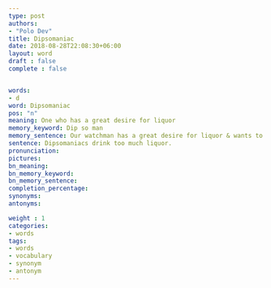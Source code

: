 ```yaml
---
type: post
authors:
- "Polo Dev"
title: Dipsomaniac
date: 2018-08-28T22:08:30+06:00
layout: word
draft : false
complete : false


words:
- d
word: Dipsomaniac
pos: "n"
meaning: One who has a great desire for liquor
memory_keyword: Dip so man
memory_sentence: Our watchman has a great desire for liquor & wants to dip so deeply in the liquor.
sentence: Dipsomaniacs drink too much liquor.
pronunciation:
pictures:
bn_meaning:
bn_memory_keyword:
bn_memory_sentence:
completion_percentage:
synonyms:
antonyms:

weight : 1
categories:
- words
tags:
- words
- vocabulary
- synonym
- antonym
---
```

